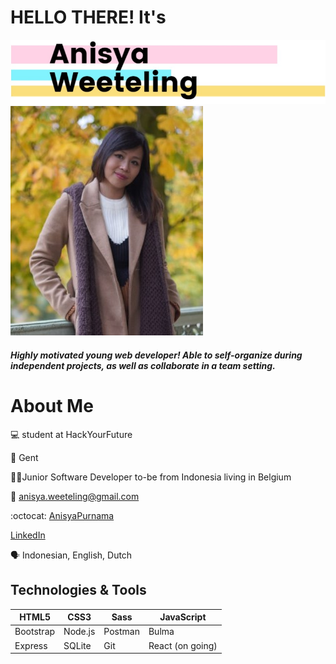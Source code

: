 # HELLO THERE! It's

![banner](https://github.com/AnisyaPurnama/anisyaportfolio-github/blob/main/public/smallbanner.jpg?raw=true)
![foto](https://github.com/AnisyaPurnama/anisyaportfolio-github/blob/main/public/anisya.jpg?raw=true)

##### Highly motivated young web developer! Able to self-organize during independent projects, as well as collaborate in a team setting.

# About Me
💻 student at HackYourFuture

📮 Gent

👷‍♀️Junior Software Developer to-be from Indonesia living in Belgium

📧 anisya.weeteling@gmail.com

:octocat: [AnisyaPurnama](https://github.com/AnisyaPurnama)

[LinkedIn](https://www.linkedin.com/in/anisya-weeteling-1b87151b4/)

🗣️ Indonesian, English, Dutch

## Technologies & Tools
|HTML5 |CSS3  | Sass|JavaScript|
--- | --- | --- |---
|Bootstrap|Node.js|Postman|Bulma|
|Express|SQLite|Git|React (on going)|










